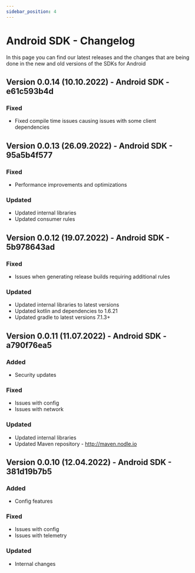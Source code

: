 ```yaml
---
sidebar_position: 4
---
```


# Android SDK - Changelog

In this page you can find our latest releases and the changes that are being done in the new and old versions of the SDKs for Android


## Version 0.0.14 (10.10.2022) - Android SDK - e61c593b4d
### Fixed
- Fixed compile time issues causing issues with some client dependencies

## Version 0.0.13 (26.09.2022) - Android SDK - 95a5b4f577
### Fixed
- Performance improvements and optimizations
### Updated
- Updated internal libraries
- Updated consumer rules

## Version 0.0.12 (19.07.2022) - Android SDK - 5b978643ad
### Fixed
- Issues when generating release builds requiring additional rules
### Updated
- Updated internal libraries to latest versions
- Updated kotlin and dependencies to 1.6.21
- Updated gradle to latest versions 7.1.3+

## Version 0.0.11 (11.07.2022) - Android SDK - a790f76ea5
### Added
- Security updates
### Fixed
- Issues with config
- Issues with network
### Updated
- Updated internal libraries 
- Updated Maven repository - http://maven.nodle.io

## Version 0.0.10 (12.04.2022) - Android SDK - 381d19b7b5
### Added
- Config features
### Fixed
- Issues with config
- Issues with telemetry
### Updated
- Internal changes
